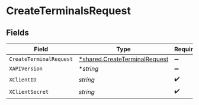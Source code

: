 # CreateTerminalsRequest


## Fields

| Field                                                                         | Type                                                                          | Required                                                                      | Description                                                                   |
| ----------------------------------------------------------------------------- | ----------------------------------------------------------------------------- | ----------------------------------------------------------------------------- | ----------------------------------------------------------------------------- |
| `CreateTerminalRequest`                                                       | [*shared.CreateTerminalRequest](../../models/shared/createterminalrequest.md) | :heavy_minus_sign:                                                            | N/A                                                                           |
| `XAPIVersion`                                                                 | **string*                                                                     | :heavy_minus_sign:                                                            | N/A                                                                           |
| `XClientID`                                                                   | *string*                                                                      | :heavy_check_mark:                                                            | N/A                                                                           |
| `XClientSecret`                                                               | *string*                                                                      | :heavy_check_mark:                                                            | N/A                                                                           |